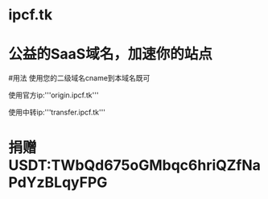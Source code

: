 # ipcf.tk

# 公益的SaaS域名，加速你的站点

#用法
使用您的二级域名cname到本域名既可


使用官方ip:'''origin.ipcf.tk'''

使用中转ip:'''transfer.ipcf.tk'''

# 捐赠USDT:TWbQd675oGMbqc6hriQZfNaPdYzBLqyFPG

